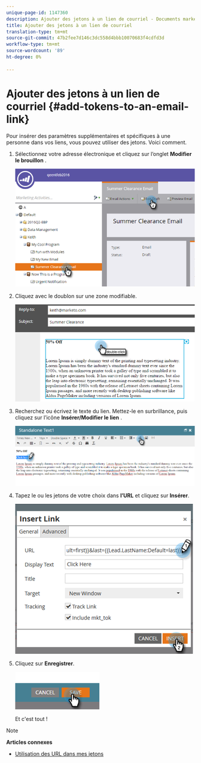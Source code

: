 ```yaml
---
unique-page-id: 1147360
description: Ajouter des jetons à un lien de courriel - Documents marketing - Documentation du produit
title: Ajouter des jetons à un lien de courriel
translation-type: tm+mt
source-git-commit: 47b2fee7d146c3dc558d4bbb10070683f4cdfd3d
workflow-type: tm+mt
source-wordcount: '89'
ht-degree: 0%

---
```



# Ajouter des jetons à un lien de courriel {#add-tokens-to-an-email-link}

Pour insérer des paramètres supplémentaires et spécifiques à une personne dans vos liens, vous pouvez utiliser des jetons. Voici comment.

1. Sélectionnez votre adresse électronique et cliquez sur l’onglet **Modifier le brouillon** .

   ![](assets/one.png)

1. Cliquez avec le doublon sur une zone modifiable.

   ![](assets/two.png)

1. Recherchez ou écrivez le texte du lien. Mettez-le en surbrillance, puis cliquez sur l’icône **Insérer/Modifier le lien** .

   ![](assets/three.png)

1. Tapez le ou les jetons de votre choix dans **l’URL** et cliquez sur **Insérer**.

   ![](assets/four.png)

1. Cliquez sur **Enregistrer**.

   ![](assets/five.png)

   Et c&#39;est tout !

>[!NOTE]
>
>**Articles connexes**
>
>* [Utilisation des URL dans mes jetons](using-urls-in-my-tokens.md)

>



